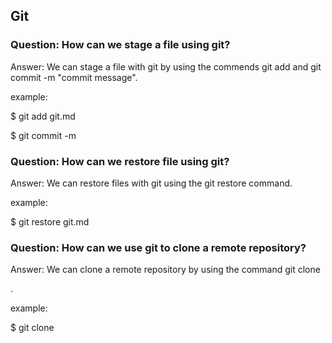 ## Git

### Question: How can we stage a file using git?

Answer: We can stage a file with git by using the commends git add <file> and git commit -m "commit message".

example:

$ git add git.md

$ git commit -m


### Question: How can we restore file using git?

Answer: We can restore files with git using the git restore <file> command.

example:

$ git restore git.md


### Question: How can we use git to clone a remote repository?

Answer:  We can clone a remote repository by using the command git clone 

<url>.

example:

$ git clone <url>
